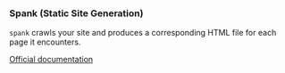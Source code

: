 ### Spank (Static Site Generation)

`spank` crawls your site and produces a corresponding HTML file for each page it encounters.

[Official documentation](https://github.com/roxiness/spank)
